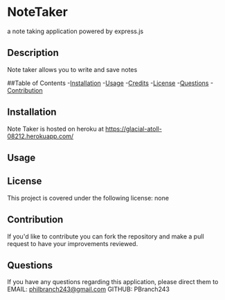 # NoteTaker
a note taking application powered by express.js


## Description

Note taker allows you to write and save notes

##Table of Contents
-[Installation](#installation)
-[Usage](#usage)
-[Credits](#credits)
-[License](#license)
-[Questions](#questions)
-[Contribution](#contribution)

## Installation

Note Taker is hosted on heroku at https://glacial-atoll-08212.herokuapp.com/

## Usage



## License

This project is covered under the following license:  none

## Contribution

If you'd like to contribute you can fork the repository and make a pull request to have your improvements reviewed.

## Questions

If you have any questions regarding this application, please direct them to
EMAIL:  philbranch243@gmail.com
GITHUB:  PBranch243
